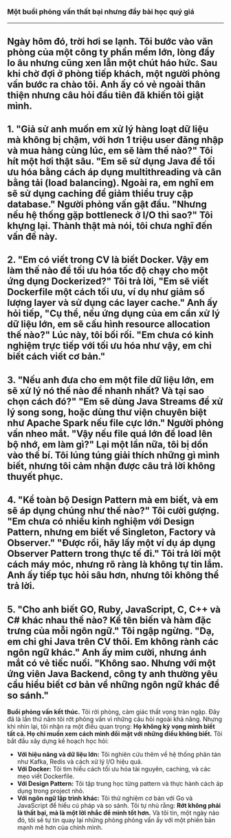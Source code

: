 ### Một buổi phỏng vấn thất bại nhưng đầy bài học quý giá
---
**Ngày hôm đó, trời hơi se lạnh.** Tôi bước vào văn phòng của một công ty phần mềm lớn, lòng đầy lo âu nhưng cũng xen lẫn một chút háo hức. Sau khi chờ đợi ở phòng tiếp khách, một người phỏng vấn bước ra chào tôi. Anh ấy có vẻ ngoài thân thiện nhưng câu hỏi đầu tiên đã khiến tôi giật mình.
---
**1. "Giả sử anh muốn em xử lý hàng loạt dữ liệu mà không bị chậm, với hơn 1 triệu user đăng nhập và mua hàng cùng lúc, em sẽ làm thế nào?"**
Tôi hít một hơi thật sâu. "Em sẽ sử dụng Java để tối ưu hóa bằng cách áp dụng multithreading và cân bằng tải (load balancing). Ngoài ra, em nghĩ em sẽ sử dụng caching để giảm thiểu truy cập database."
Người phỏng vấn gật đầu. "Nhưng nếu hệ thống gặp bottleneck ở I/O thì sao?"
Tôi khựng lại. Thành thật mà nói, tôi chưa nghĩ đến vấn đề này.
---
**2. "Em có viết trong CV là biết Docker. Vậy em làm thế nào để tối ưu hóa tốc độ chạy cho một ứng dụng Dockerized?"**
Tôi trả lời, "Em sẽ viết Dockerfile một cách tối ưu, ví dụ như giảm số lượng layer và sử dụng các layer cache."
Anh ấy hỏi tiếp, "Cụ thể, nếu ứng dụng của em cần xử lý dữ liệu lớn, em sẽ cấu hình resource allocation thế nào?"
Lúc này, tôi bối rối. "Em chưa có kinh nghiệm trực tiếp với tối ưu hóa như vậy, em chỉ biết cách viết cơ bản."
---
**3. "Nếu anh đưa cho em một file dữ liệu lớn, em sẽ xử lý nó thế nào để nhanh nhất? Và tại sao chọn cách đó?"**
"Em sẽ dùng Java Streams để xử lý song song, hoặc dùng thư viện chuyên biệt như Apache Spark nếu file cực lớn."
Người phỏng vấn nheo mắt. "Vậy nếu file quá lớn để load lên bộ nhớ, em làm gì?"
Lại một lần nữa, tôi bị dồn vào thế bí. Tôi lúng túng giải thích những gì mình biết, nhưng tôi cảm nhận được câu trả lời không thuyết phục.
---
**4. "Kể toàn bộ Design Pattern mà em biết, và em sẽ áp dụng chúng như thế nào?"**
Tôi cười gượng. "Em chưa có nhiều kinh nghiệm với Design Pattern, nhưng em biết về Singleton, Factory và Observer."
"Được rồi, hãy lấy một ví dụ áp dụng Observer Pattern trong thực tế đi."
Tôi trả lời một cách máy móc, nhưng rõ ràng là không tự tin lắm. Anh ấy tiếp tục hỏi sâu hơn, nhưng tôi không thể trả lời.
---
**5. "Cho anh biết GO, Ruby, JavaScript, C, C++ và C# khác nhau thế nào? Kể tên biến và hàm đặc trưng của mỗi ngôn ngữ."**
Tôi ngập ngừng. "Dạ, em chỉ ghi Java trên CV thôi. Em không rành các ngôn ngữ khác."
Anh ấy mỉm cười, nhưng ánh mắt có vẻ tiếc nuối. "Không sao. Nhưng với một ứng viên Java Backend, công ty anh thường yêu cầu hiểu biết cơ bản về những ngôn ngữ khác để so sánh."
---
**Buổi phỏng vấn kết thúc.**
Tôi rời phòng, cảm giác thất vọng tràn ngập. Đây đã là lần thứ năm tôi rớt phỏng vấn vì những câu hỏi ngoài khả năng. Nhưng khi nhìn lại, tôi nhận ra một điều quan trọng:
**Họ không kỳ vọng mình biết tất cả. Họ chỉ muốn xem cách mình đối mặt với những điều không biết.**
Tôi bắt đầu xây dựng kế hoạch học hỏi:
- **Với hiệu năng và dữ liệu lớn:** Tôi nghiên cứu thêm về hệ thống phân tán như Kafka, Redis và cách xử lý I/O hiệu quả.
- **Với Docker:** Tôi tìm hiểu cách tối ưu hóa tài nguyên, caching, và các mẹo viết Dockerfile.
- **Với Design Pattern:** Tôi tập trung học từng pattern và thực hành cách áp dụng trong project nhỏ.
- **Với ngôn ngữ lập trình khác:** Tôi thử nghiệm cơ bản với Go và JavaScript để hiểu cú pháp và so sánh.
Tôi tự nhủ rằng: **Rớt không phải là thất bại, mà là một lời nhắc để mình tốt hơn.** Và tôi tin, một ngày nào đó, tôi sẽ tự tin quay lại những phòng phỏng vấn ấy với một phiên bản mạnh mẽ hơn của chính mình.
